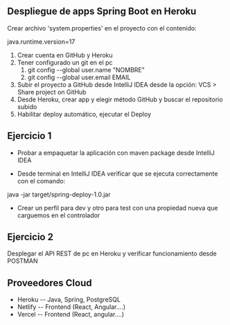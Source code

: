 ## Despliegue de apps Spring Boot en Heroku

Crear archivo 'system.properties' en el proyecto con el contenido:

java.runtime.version=17

1. Crear cuenta en GitHub y Heroku
2. Tener configurado un git en el pc
    1. git config --global user.name "NOMBRE"
    2. git config --global user.email EMAIL
3. Subir el proyecto a GitHub desde IntelliJ IDEA desde la opción: VCS > Share project on GitHub
4.  Desde Heroku, crear app y elegir método GitHub y buscar el repositorio subido
5. Habilitar deploy automático,  ejecutar el Deploy

## Ejercicio 1

* Probar a empaquetar la aplicación con maven package desde IntelliJ IDEA

* Desde terminal en IntelliJ IDEA verificar que se ejecuta correctamente con el comando:

java -jar target/spring-deploy-1.0.jar

* Crear un perfil para dev y otro para test con una propiedad nueva que carguemos en el controlador

## Ejercicio 2

Desplegar el API REST de pc en Heroku y verificar funcionamiento desde POSTMAN

## Proveedores Cloud

* Heroku -- Java, Spring, PostgreSQL
* Netlify -- Frontend (React, Angular....)
* Vercel -- Frontend (React, angular....)